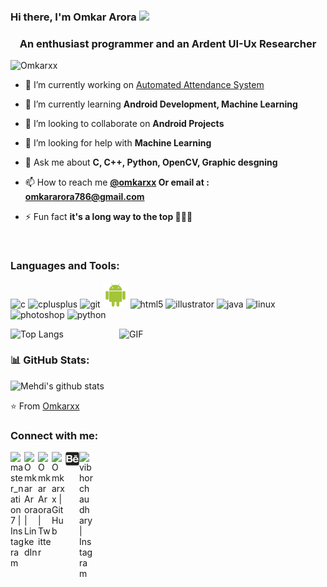 ### Hi there, I'm Omkar Arora <img src="https://media.giphy.com/media/hvRJCLFzcasrR4ia7z/giphy.gif" width="25px">
<h3 align="center">An enthusiast programmer and an Ardent UI-Ux Researcher</h3>

<p align="left"> <img src="https://komarev.com/ghpvc/?username=Omkarxx" alt="Omkarxx" /> </p>

- 🔭 I’m currently working on [Automated Attendance System](https://github.com/kanitmann/pick_n_place_arduino)

- 🌱 I’m currently learning **Android Development, Machine Learning**

- 👯 I’m looking to collaborate on **Android Projects**

- 🤔 I’m looking for help with **Machine Learning**

- 💬 Ask me about **C, C++, Python, OpenCV, Graphic desgning**

- 📫 How to reach me **[@omkarxx][linkedin] Or email at : omkararora786@gmail.com**

- ⚡ Fun fact **it's a long way to the top 👾🧑‍🚀**

<br/>

### Languages and Tools:
<p align="left"><img src="https://devicons.github.io/devicon/devicon.git/icons/c/c-original.svg" alt="c" width="40" height="40"/> 
  <img src="https://devicons.github.io/devicon/devicon.git/icons/cplusplus/cplusplus-original.svg" alt="cplusplus" width="40" height="40"/>
  <img src="https://www.vectorlogo.zone/logos/git-scm/git-scm-icon.svg" alt="git" width="40" height="40"/> 
  <img src="https://github.com/devicons/devicon/blob/master/icons/android/android-original.svg" alt="Android" width="40" height="40"/> 
  <img src="https://devicons.github.io/devicon/devicon.git/icons/html5/html5-original-wordmark.svg" alt="html5" width="40" height="40"/> 
  <img src="https://www.vectorlogo.zone/logos/adobe_illustrator/adobe_illustrator-icon.svg" alt="illustrator" width="40" height="40"/> 
  <img src="https://devicons.github.io/devicon/devicon.git/icons/java/java-original-wordmark.svg" alt="java" width="40" height="40"/> 
  <img src="https://devicons.github.io/devicon/devicon.git/icons/linux/linux-original.svg" alt="linux" width="40" height="40"/>
  <img src="https://devicons.github.io/devicon/devicon.git/icons/photoshop/photoshop-plain.svg" alt="photoshop" width="40" height="40"/> 
  <img src="https://devicons.github.io/devicon/devicon.git/icons/python/python-original.svg" alt="python" width="40" height="40"/></p>
  <img align="right" alt="GIF" src="https://github.com/omkarxx/omkarxx/blob/master/31675-programming.gif" width = "330" height = "330">


![Top Langs](https://github-readme-stats.vercel.app/api/top-langs/?username=Omkarxx&color=blueviolet)

### 📊 GitHub Stats:
![Mehdi's github stats](https://github-readme-stats.vercel.app/api?username=Omkarxx&show_icons=true&hide_border=true&theme=dracula&count_private=true)

⭐️ From [Omkarxx](https://github.com/Omkarxx)

### Connect with me:
[<img align="left" alt="master_nation7 | Instagram" width="22px" src="https://cdn.jsdelivr.net/npm/simple-icons@v3/icons/instagram.svg" />][instagram2]
[<img align="left" alt="Omkar Arora | LinkedIn" width="22px" src="https://cdn.jsdelivr.net/npm/simple-icons@v3/icons/linkedin.svg" />][linkedin]
[<img align="left" alt="Omkar Arora | Twitter" width="22px" src="https://cdn.jsdelivr.net/npm/simple-icons@v3/icons/twitter.svg" />][twitter]
[<img align="left" alt="Omkarxx | GitHub" width="22px" src="https://cdn.jsdelivr.net/npm/simple-icons@v3/icons/github.svg" />][github]
[<img align="left" alt="Omkarxx | XDA Developers" width="22px" src="https://github.com/devicons/devicon/blob/master/icons/behance/behance-plain.svg" />][website]
[<img align="left" alt="vibhorchaudhary | Instagram" width="22px" src="https://cdn.jsdelivr.net/npm/simple-icons@v3/icons/instagram.svg" />][instagram]
<br />

[linkedin]: https://linkedin.com/in/omkarxx/
[website]: https://www.behance.net/omkarxx
[instagram]: https://www.instagram.com/arora_omkar/
[twitter]: https://twitter.com/omkararora1
[github]: https://github.com/omkarxx
[instagram2]: https://www.instagram.com/master_nation7/
